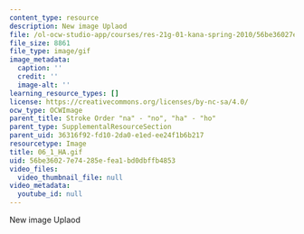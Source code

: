 ```yaml
---
content_type: resource
description: New image Uplaod
file: /ol-ocw-studio-app/courses/res-21g-01-kana-spring-2010/56be36027e74285efea1bd0dbffb4853_06_1_HA.gif
file_size: 8861
file_type: image/gif
image_metadata:
  caption: ''
  credit: ''
  image-alt: ''
learning_resource_types: []
license: https://creativecommons.org/licenses/by-nc-sa/4.0/
ocw_type: OCWImage
parent_title: Stroke Order "na" - "no", "ha" - "ho"
parent_type: SupplementalResourceSection
parent_uid: 36316f92-fd10-2da0-e1ed-ee24f1b6b217
resourcetype: Image
title: 06_1_HA.gif
uid: 56be3602-7e74-285e-fea1-bd0dbffb4853
video_files:
  video_thumbnail_file: null
video_metadata:
  youtube_id: null
---
```

New image Uplaod